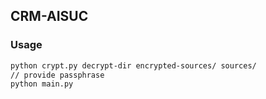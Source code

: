 ## CRM-AISUC

### Usage
```bash
python crypt.py decrypt-dir encrypted-sources/ sources/
// provide passphrase
python main.py
```

